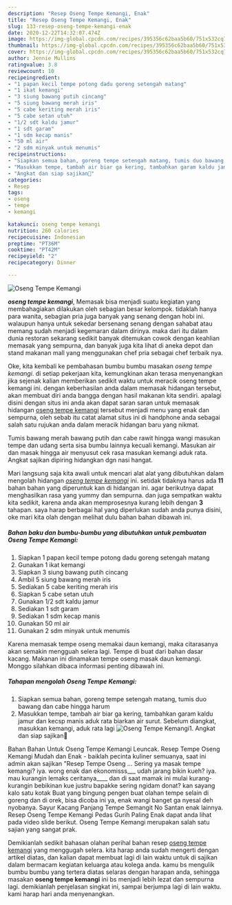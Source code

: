 ```yaml
---
description: "Resep Oseng Tempe Kemangi, Enak"
title: "Resep Oseng Tempe Kemangi, Enak"
slug: 133-resep-oseng-tempe-kemangi-enak
date: 2020-12-22T14:32:07.474Z
image: https://img-global.cpcdn.com/recipes/395356c62baa5b60/751x532cq70/oseng-tempe-kemangi-foto-resep-utama.jpg
thumbnail: https://img-global.cpcdn.com/recipes/395356c62baa5b60/751x532cq70/oseng-tempe-kemangi-foto-resep-utama.jpg
cover: https://img-global.cpcdn.com/recipes/395356c62baa5b60/751x532cq70/oseng-tempe-kemangi-foto-resep-utama.jpg
author: Jennie Mullins
ratingvalue: 3.8
reviewcount: 10
recipeingredient:
- "1 papan kecil tempe potong dadu goreng setengah matang"
- "1 ikat kemangi"
- "3 siung bawang putih cincang"
- "5 siung bawang merah iris"
- "5 cabe keriting merah iris"
- "5 cabe setan utuh"
- "1/2 sdt kaldu jamur"
- "1 sdt garam"
- "1 sdm kecap manis"
- "50 ml air"
- "2 sdm minyak untuk menumis"
recipeinstructions:
- "Siapkan semua bahan, goreng tempe setengah matang, tumis duo bawang dan cabe hingga harum"
- "Masukkan tempe, tambah air biar ga kering, tambahkan garam kaldu jamur dan kecsp manis aduk rata biarkan air surut. Sebelum diangkat, masukkan kemangi, aduk rata lagi"
- "Angkat dan siap sajikan🙏"
categories:
- Resep
tags:
- oseng
- tempe
- kemangi

katakunci: oseng tempe kemangi 
nutrition: 260 calories
recipecuisine: Indonesian
preptime: "PT36M"
cooktime: "PT42M"
recipeyield: "2"
recipecategory: Dinner

---
```



![Oseng Tempe Kemangi](https://img-global.cpcdn.com/recipes/395356c62baa5b60/751x532cq70/oseng-tempe-kemangi-foto-resep-utama.jpg)

<b><i>oseng tempe kemangi</i></b>, Memasak bisa menjadi suatu kegiatan yang membahagiakan dilakukan oleh sebagian besar kelompok. tidaklah hanya para wanita, sebagian pria juga banyak yang senang dengan hobi ini. walaupun hanya untuk sekedar bersenang senang dengan sahabat atau memang sudah menjadi kegemaran dalam dirinya. maka dari itu dalam dunia restoran sekarang sedikit banyak ditemukan cowok dengan keahlian memasak yang sempurna, dan banyak juga kita lihat di aneka depot dan stand makanan mall yang menggunakan chef pria sebagai chef terbaik nya.

Oke, kita kembali ke pembahasan bumbu bumbu masakan <i>oseng tempe kemangi</i>. di setiap pekerjaan kita, kemungkinan akan terasa menyenangkan jika sejenak kalian memberikan sedikit waktu untuk meracik oseng tempe kemangi ini. dengan keberhasilan anda dalam memasak hidangan tersebut, akan membuat diri anda bangga dengan hasil makanan kita sendiri. apalagi disini dengan situs ini anda akan dapat saran saran untuk memasak hidangan <u>oseng tempe kemangi</u> tersebut menjadi menu yang enak dan sempurna, oleh sebab itu catat alamat situs ini di handphone anda sebagai salah satu rujukan anda dalam meracik hidangan baru yang nikmat.

Tumis bawang merah bawang putih dan cabe rawit hingga wangi masukan tempe dan udang serta sisa bumbu lainnya kecuali kemangi. Masukan air dan masak hingga air menyusut cek rasa masukan kemangi aduk rata. Angkat sajikan dipiring hidangkan dgn nasi hangat.


Mari langsung saja kita awali untuk mencari alat alat yang dibutuhkan dalam mengolah hidangan <u><i>oseng tempe kemangi</i></u> ini. setidak tidaknya harus ada <b>11</b> bahan bahan yang diperuntuk kan di hidangan ini. agar berikutnya dapat menghasilkan rasa yang yummy dan sempurna. dan juga sempatkan waktu kita sedikit, karena anda akan memprosesnya kurang lebih dengan <b>3</b> tahapan. saya harap berbagai hal yang diperlukan sudah anda punya disini, oke mari kita olah dengan melihat dulu bahan bahan dibawah ini.

<!--inarticleads1-->

##### Bahan baku dan bumbu-bumbu yang dibutuhkan untuk pembuatan Oseng Tempe Kemangi:

1. Siapkan 1 papan kecil tempe potong dadu goreng setengah matang
1. Gunakan 1 ikat kemangi
1. Siapkan 3 siung bawang putih cincang
1. Ambil 5 siung bawang merah iris
1. Sediakan 5 cabe keriting merah iris
1. Siapkan 5 cabe setan utuh
1. Gunakan 1/2 sdt kaldu jamur
1. Sediakan 1 sdt garam
1. Sediakan 1 sdm kecap manis
1. Gunakan 50 ml air
1. Gunakan 2 sdm minyak untuk menumis


Karena memasak tempe oseng memakai daun kemangi, maka citarasanya akan semakin mengguah selera lagi. Tempe di buat dari bahan dasar kacang. Makanan ini dinamakan tempe oseng masak daun kemangi. Monggo silahkan dibaca informasi penting dibawah ini. 

<!--inarticleads2-->

##### Tahapan mengolah Oseng Tempe Kemangi:

1. Siapkan semua bahan, goreng tempe setengah matang, tumis duo bawang dan cabe hingga harum
1. Masukkan tempe, tambah air biar ga kering, tambahkan garam kaldu jamur dan kecsp manis aduk rata biarkan air surut. Sebelum diangkat, masukkan kemangi, aduk rata lagi
<img src="//assets-global.cpcdn.com/assets/icons/button_play-2c75c40dde080a61004c1f40b05d8f140eaff45d7e9e6481dc71c63d2e7c4909.png" alt="Oseng Tempe Kemangi">1. Angkat dan siap sajikan🙏


Bahan Bahan Untuk Oseng Tempe Kemangi Leuncak. Resep Tempe Oseng Kemangi Mudah dan Enak - baiklah pecinta kuliner semuanya, saat ini admin akan sajikan &#34;Resep Tempe Oseng … Sering ya masak tempe kemangi? iya. wong enak dan ekonomisss___ udah jarang bikin kueh? iya. mau kurangin lemaks ceritanya____ dan di saat mamak ini mulai kurang-kurangin bebikinan kue justru bapakke sering ngidam donat? kan sayang kalo satu kotak Buat yang bingung pengen buat olahan tempe selain di goreng dan di orek, bisa dicoba ini ya, enak wangi banget ga nyesal deh nyobanya. Sayur Kacang Panjang Tempe Semangit No Santan enak lainnya. Resep Oseng Tempe Kemangi Pedas Gurih Paling Enak dapat anda lihat pada video slide berikut. Oseng Tempe Kemangi merupakan salah satu sajian yang sangat prak. 

Demikianlah sedikit bahasan olahan perihal bahan resep <u>oseng tempe kemangi</u> yang menggugah selera. kita harap anda sudah mengerti dengan artikel diatas, dan kalian dapat membuat lagi di lain waktu untuk di sajikan dalam bermacam kegiatan keluarga atau kolega anda. kamu bs mengulik bumbu bumbu yang tertera diatas selaras dengan harapan anda, sehingga masakan <b>oseng tempe kemangi</b> ini bs menjadi lebih lezat dan sempurna lagi. demikianlah penjelasan singkat ini, sampai berjumpa lagi di lain waktu. kami harap hari anda menyenangkan.
